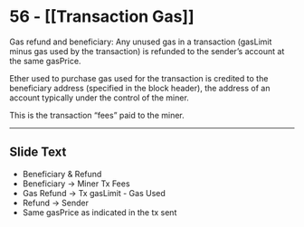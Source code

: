 # 56 - [[Transaction Gas]]

Gas refund and beneficiary: Any unused gas in a transaction (gasLimit minus gas used by the transaction) is refunded to the sender’s account at the same gasPrice. 

Ether used to purchase gas used for the transaction is credited to the beneficiary address (specified in the block header), the address of an account typically under the control of the miner. 

This is the transaction “fees” paid to the miner.

___
## Slide Text
- Beneficiary & Refund
- Beneficiary -> Miner Tx Fees
- Gas Refund -> Tx gasLimit - Gas Used
- Refund -> Sender
- Same gasPrice as indicated in the tx sent
 

